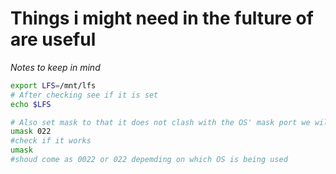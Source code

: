 # Things i might need in the fulture of are useful

_Notes to keep in mind_
``` bash
export LFS=/mnt/lfs 
# After checking see if it is set 
echo $LFS

# Also set mask to that it does not clash with the OS' mask port we will use port 022
umask 022
#check if it works
umask 
#shoud come as 0022 or 022 depemding on which OS is being used 
```

